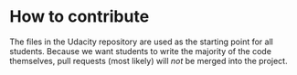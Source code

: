 # How to contribute

The files in the Udacity repository are used as the starting point for all students. Because we want students to write the majority of the code themselves, pull requests (most likely) will _not_ be merged into the project.
